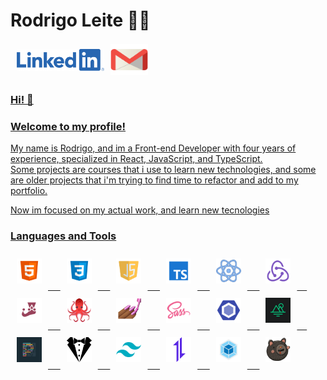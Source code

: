 # Rodrigo Leite 👩‍💻

<div style="display: flex; align-items: center">
  <a href="https://www.linkedin.com/in/rodrigoleite27/" target="_blank" >
   <img src="./img/linkedin.png" width="140" height="35" style="margin: 10px"/>
  </a>
  <a class="green" href="mailto:rods.leite27@gmail.com" target="_blank" >
   <img src="./img/gmail.png" width="60" height="50" />
</div>



### Hi! 👋
### Welcome to my profile!
My name is Rodrigo, and  im a Front-end Developer with four years of experience, specialized in React, JavaScript, and TypeScript.</br>
Some projects are courses that i use to learn new technologies, and some are older projects that i'm trying to find time to refactor and add to my portfolio.

Now im focused on my actual work, and learn new tecnologies

### Languages and Tools
<div>
 <img src="./img/png/html.png" width="40" height="40" style="margin: 10px" />
 &nbsp;&nbsp;&nbsp;
 <img src="./img/png/css.png" width="40" height="40" style="margin: 10px" />
 &nbsp;&nbsp;&nbsp;
 <img src="./img/png/javascript.png" width="40" height="40" style="margin: 10px" />
 &nbsp;&nbsp;&nbsp;
 <img src="./img/png/typescript.png" width="40" height="40" style="margin: 10px" />
 &nbsp;&nbsp;&nbsp;
 <img src="./img/png/react.png" width="40" height="40" style="margin: 10px" />
 &nbsp;&nbsp;&nbsp;
 <img src="./img/png/redux.png" width="40" height="40" style="margin: 10px" />
 &nbsp;&nbsp;&nbsp;
 <img src="./img/png/jest.png" width="40" height="40" style="margin: 10px" />
 &nbsp;&nbsp;&nbsp;
 <img src="./img/png/rtl.png" width="40" height="40" style="margin: 10px"/>
 &nbsp;&nbsp;&nbsp;
 <img src="./img/png/styledcomponents.png" width="40" height="40" style="margin: 10px"/>
 &nbsp;&nbsp;&nbsp;
 <img src="./img/png/sass.png" width="40" height="40" style="margin: 10px"/>
 &nbsp;&nbsp;&nbsp;
 <img src="./img/png/eslint.png" width="40" height="40" style="margin: 10px"/>
 &nbsp;&nbsp;&nbsp;
 <img src="./img/png/miragejs.png" width="40" height="40" style="margin: 10px"/>
 &nbsp;&nbsp;&nbsp;
 <img src="./img/png/prettier.png" width="40" height="40" style="margin: 10px"/>
 &nbsp;&nbsp;&nbsp;
 <img src="./img/png/stylelint.png" width="40" height="40" style="margin: 10px"/>
 &nbsp;&nbsp;&nbsp;
 <img src="./img/png/tailwind.png" width="40" height="40" style="margin: 10px"/>
 &nbsp;&nbsp;&nbsp;
 <img src="./img/png/axios.png" width="40" height="40" style="margin: 10px"/>
 &nbsp;&nbsp;&nbsp;
 <img src="./img/png/webpack.png" width="40" height="40" style="margin: 10px"/>
 &nbsp;&nbsp;&nbsp;
 <img src="./img/png/zustand.png" width="40" height="40" style="margin: 10px"/>
</div>
